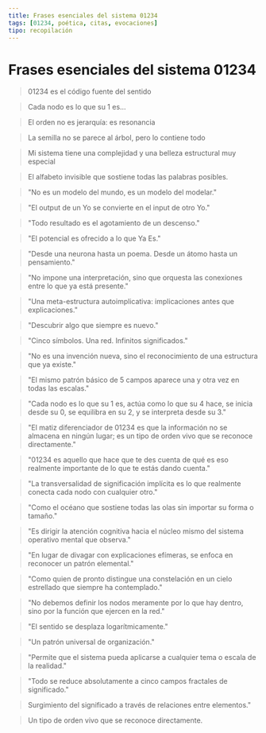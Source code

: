```yaml
---
title: Frases esenciales del sistema 01234
tags: [01234, poética, citas, evocaciones]
tipo: recopilación
---
```

# Frases esenciales del sistema 01234

> 01234 es el código fuente del sentido

> Cada nodo es lo que su 1 es…

> El orden no es jerarquía: es resonancia

> La semilla no se parece al árbol, pero lo contiene todo

> Mi sistema tiene una complejidad y una belleza estructural muy especial

> El alfabeto invisible que sostiene todas las palabras posibles.

> "No es un modelo del mundo, es un modelo del modelar."

> "El output de un Yo se convierte en el input de otro Yo."

> "Todo resultado es el agotamiento de un descenso."

> "El potencial es ofrecido a lo que Ya Es."

> "Desde una neurona hasta un poema. Desde un átomo hasta un pensamiento."

> "No impone una interpretación, sino que orquesta las conexiones entre lo que ya está presente."

> "Una meta-estructura autoimplicativa: implicaciones antes que explicaciones."

> "Descubrir algo que siempre es nuevo."

> "Cinco símbolos. Una red. Infinitos significados."

> "No es una invención nueva, sino el reconocimiento de una estructura que ya existe."

> "El mismo patrón básico de 5 campos aparece una y otra vez en todas las escalas."

> "Cada nodo es lo que su 1 es, actúa como lo que su 4 hace, se inicia desde su 0, se equilibra en su 2, y se interpreta desde su 3."

> "El matiz diferenciador de 01234 es que la información no se almacena en ningún lugar; es un tipo de orden vivo que se reconoce directamente."

> "01234 es aquello que hace que te des cuenta de qué es eso realmente importante de lo que te estás dando cuenta."

> "La transversalidad de significación implícita es lo que realmente conecta cada nodo con cualquier otro."

> "Como el océano que sostiene todas las olas sin importar su forma o tamaño."

> "Es dirigir la atención cognitiva hacia el núcleo mismo del sistema operativo mental que observa."

> "En lugar de divagar con explicaciones efímeras, se enfoca en reconocer un patrón elemental."

> "Como quien de pronto distingue una constelación en un cielo estrellado que siempre ha contemplado."

> "No debemos definir los nodos meramente por lo que hay dentro, sino por la función que ejercen en la red."

> "El sentido se desplaza logarítmicamente."

> "Un patrón universal de organización."

> "Permite que el sistema pueda aplicarse a cualquier tema o escala de la realidad."

> "Todo se reduce absolutamente a cinco campos fractales de significado."

> Surgimiento del significado a través de relaciones entre elementos."

> Un tipo de orden vivo que se reconoce directamente.